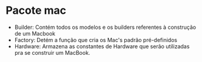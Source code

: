 # Pacote mac

* Builder: Contém todos os modelos e os builders referentes à construção de um Macbook
* Factory: Detém a função que cria os Mac's padrão pré-definidos
* Hardware: Armazena as constantes de Hardware que serão utilizadas pra se construir um MacBook.
